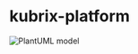 # kubrix-platform
![PlantUML model](http://www.plantuml.com/plantuml/svg/7Oqnii8m30NxVuhF0HBrLBa9epXAei6MFFBJmF49L3kxpIu37CXM_svgfUOc6VN_1Fgu4mM_vaDnvff3ehX137FnHdjtI30zSmrzJxqoTez69OGXavf2kKwRbsnYOAWRNJOefFlZ49FunRb_vulOTl43) 
